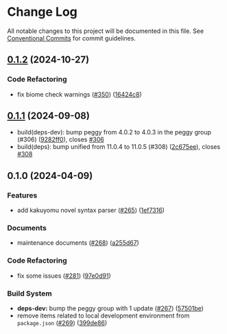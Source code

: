 # Change Log

All notable changes to this project will be documented in this file.
See [Conventional Commits](https://conventionalcommits.org) for commit guidelines.

## [0.1.2](https://github.com/RShirohara/unified-webnovel/compare/@rshirohara/rekurke-parse@0.1.1...@rshirohara/rekurke-parse@0.1.2) (2024-10-27)

### Code Refactoring

* fix biome check warnings ([#350](https://github.com/RShirohara/unified-webnovel/issues/350)) ([16424c8](https://github.com/RShirohara/unified-webnovel/commit/16424c88b65ebed5e4be77bf5ba88e5d33088930))

## [0.1.1](https://github.com/RShirohara/unified-webnovel/compare/@rshirohara/rekurke-parse@0.1.0...@rshirohara/rekurke-parse@0.1.1) (2024-09-08)

* build(deps-dev): bump peggy from 4.0.2 to 4.0.3 in the peggy group (#306) ([9282ff0](https://github.com/RShirohara/unified-webnovel/commit/9282ff0)), closes [#306](https://github.com/RShirohara/unified-webnovel/issues/306)
* build(deps): bump unified from 11.0.4 to 11.0.5 (#308) ([2c675ee](https://github.com/RShirohara/unified-webnovel/commit/2c675ee)), closes [#308](https://github.com/RShirohara/unified-webnovel/issues/308)

## 0.1.0 (2024-04-09)

### Features

* add kakuyomu novel syntax parser ([#265](https://github.com/RShirohara/unified-webnovel/issues/265)) ([1ef7316](https://github.com/RShirohara/unified-webnovel/commit/1ef7316deddad604d52a59d537c691a8fcf1f4e0))

### Documents

* maintenance documents ([#268](https://github.com/RShirohara/unified-webnovel/issues/268)) ([a255d67](https://github.com/RShirohara/unified-webnovel/commit/a255d67a6bf5e94af9d5daf0d62c074bc0d6a5e3))

### Code Refactoring

* fix some issues ([#281](https://github.com/RShirohara/unified-webnovel/issues/281)) ([97e0d91](https://github.com/RShirohara/unified-webnovel/commit/97e0d9136b0e310dedad44e581ba70eea6d23e30))

### Build System

* **deps-dev:** bump the peggy group with 1 update ([#267](https://github.com/RShirohara/unified-webnovel/issues/267)) ([57501be](https://github.com/RShirohara/unified-webnovel/commit/57501be5063be504bacdcc404301756f7c63ade2))
* remove items related to local development environment from `package.json` ([#269](https://github.com/RShirohara/unified-webnovel/issues/269)) ([399de86](https://github.com/RShirohara/unified-webnovel/commit/399de869f96a624d023e574e94a83754261b03a2))
